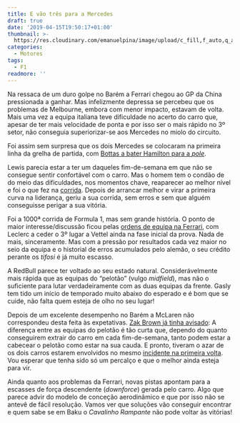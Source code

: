 ```yaml
---
title: E vão três para a Mercedes
draft: true
date: '2019-04-15T19:50:17+01:00'
thumbnail: >-
  https://res.cloudinary.com/emanuelpina/image/upload/c_fill,f_auto,q_auto,w_900/v1558565378/2019/Leclerc-Vettel-China-2019.jpg
categories:
  - Motores
tags:
  - F1
readmore: ''
---
```

Na ressaca de um duro golpe no Barém a Ferrari chegou ao GP da China pressionada a ganhar. Mas infelizmente depressa se percebeu que os problemas de Melbourne, embora com menor impacto, estavam de volta. Mais uma vez a equipa italiana teve dificuldade no acerto do carro que, apesar de ter mais velocidade de ponta e por isso ser o mais rápido no 3º setor, não conseguia superiorizar-se aos Mercedes no miolo do circuito.

Foi assim sem surpresa que os dois Mercedes se colocaram na primeira linha da grelha de partida, com [Bottas a bater Hamilton para a _pole_](https://youtu.be/Ou3v8-ngN6Y).

Lewis parecia estar a ter um daqueles fim-de-semana em que não se consegue sentir confortável com o carro. Mas o homem tem o condão de do meio das dificuldades, nos momentos chave, reaparecer ao melhor nível e foi o que fez na [corrida](https://youtu.be/zKfmiAYiC-M). Depois de arrancar melhor e virar a primeira curva na liderança, geriu a sua corrida, sem erros e sem que alguém conseguisse perigar a sua vitória.

Foi a 1000ª corrida de Formula 1, mas sem grande história. O ponto de maior interesse/discussão ficou pelas [ordens de equipa na Ferrari](https://youtu.be/s7Z4rCt7dJM), com Leclerc a ceder o 3º lugar a Vettel ainda na fase inicial da prova. Nada de mais, sinceramente. Mas com a pressão por resultados cada vez maior no seio da equipa e o historial de erros acumulados pelo alemão, o seu crédito perante os _tifosi_ é já muito escasso.

A RedBull parece ter voltado ao seu estado natural. Considerávelmente mais rápida que as equipas do “pelotão” (vulgo _midfield_), mas não o suficiente para lutar verdadeiramente com as duas equipas da frente. Gasly tem tido um início de temporado muito abaixo do esperado e é bom que se cuide, não falta quem esteja de olho no seu lugar!

Depois de um excelente desempenho no Barém a McLaren não correspondeu desta feita às expetativas. [Zak Brown já tinha avisado](https://www.gpblog.com/en/news/34253/zak-brown-is-pleasantly-surprised-by-mclaren-s-performance.html): A diferença entre as equipas do pelotão é tão curta que, dependo do quanto conseguirem extrair do carro em cada fim-de-semana, tanto podem estar a cabecear o pelotão como estar na sua cauda. E pronto, tiveram o azar de os dois carros estarem envolvidos no mesmo [incidente na primeira volta](https://youtu.be/bkHUuWnnq9c). Vou esperar que tenha sido só um percalço e que o melhor ainda esteja para vir.

Ainda quanto aos problemas da Ferrari, novas pistas apontam para a escasses de força descendente (_downforce_) gerada pelo carro. Algo que parece advir do modelo de conceção aerodinâmico e que por isso não se antevê de fácil resolução. Vamos ver que soluções vão conseguir encontrar e quem sabe se em Baku o _Cavalinho Rampante_ não pode voltar às vitórias!

